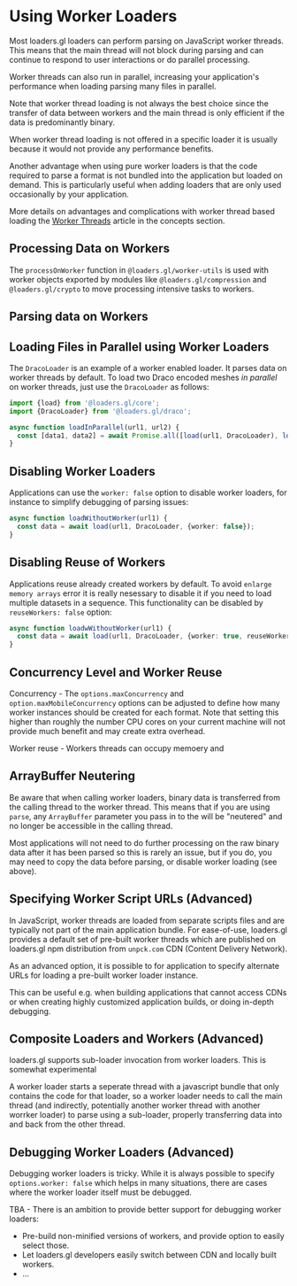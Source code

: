 # Using Worker Loaders

Most loaders.gl loaders can perform parsing on JavaScript worker threads.
This means that the main thread will not block during parsing and can continue
to respond to user interactions or do parallel processing.

Worker threads can also run in parallel, increasing your application's performance
when loading parsing many files in parallel.

Note that worker thread loading is not always the best choice since the transfer of
data between workers and the main thread is only efficient if the data is predominantly
binary.

When worker thread loading is not offered in a specific loader it is usually
because it would not provide any performance benefits.

Another advantage when using pure worker loaders is that the code required to
parse a format is not bundled into the application but loaded on demand. This is
particularly useful when adding loaders that are only used occasionally by your
application.

More details on advantages and complications with worker thread based loading the
[Worker Threads](./concepts/worker-threads.md) article in the concepts section.

## Processing Data on Workers

The `processOnWorker` function in `@loaders.gl/worker-utils` is used with worker objects
exported by modules like `@loaders.gl/compression` and `@loaders.gl/crypto` to move
processing intensive tasks to workers.

## Parsing data on Workers

## Loading Files in Parallel using Worker Loaders

The `DracoLoader` is an example of a worker enabled loader.
It parses data on worker threads by default. To load two Draco encoded meshes
_in parallel_ on worker threads, just use the `DracoLoader` as follows:

```typescript
import {load} from '@loaders.gl/core';
import {DracoLoader} from '@loaders.gl/draco';

async function loadInParallel(url1, url2) {
  const [data1, data2] = await Promise.all([load(url1, DracoLoader), load(url2, DracoLoader)]);
}
```

## Disabling Worker Loaders

Applications can use the `worker: false` option to disable worker loaders, for instance to simplify debugging of parsing issues:

```typescript
async function loadWithoutWorker(url1) {
  const data = await load(url1, DracoLoader, {worker: false});
}
```

## Disabling Reuse of Workers

Applications reuse already created workers by default. To avoid `enlarge memory arrays` error it is really nesessary to disable it if you need to load multiple datasets in a sequence.
This functionality can be disabled by `reuseWorkers: false` option:

```typescript
async function loadwWithoutWorker(url1) {
  const data = await load(url1, DracoLoader, {worker: true, reuseWorkers: false});
}
```

## Concurrency Level and Worker Reuse

Concurrency - The `options.maxConcurrency` and `option.maxMobileConcurrency` options can be adjusted to define how many worker instances should be created for each format. Note that setting this higher than roughly the number CPU cores on your current machine will not provide much benefit and may create extra overhead.

Worker reuse - Workers threads can occupy memoery and

## ArrayBuffer Neutering

Be aware that when calling worker loaders, binary data is transferred from the calling thread to the worker thread. This means that if you are using `parse`, any `ArrayBuffer` parameter you pass in to the will be "neutered" and no longer be accessible in the calling thread.

Most applications will not need to do further processing on the raw binary data after it has been parsed so this is rarely an issue, but if you do, you may need to copy the data before parsing, or disable worker loading (see above).

## Specifying Worker Script URLs (Advanced)

In JavaScript, worker threads are loaded from separate scripts files and are typically not part of the main application bundle. For ease-of-use, loaders.gl provides a default set of pre-built worker threads which are published on loaders.gl npm distribution from `unpck.com` CDN (Content Delivery Network).

As an advanced option, it is possible to for application to specify alternate URLs for loading a pre-built worker loader instance.

This can be useful e.g. when building applications that cannot access CDNs or when creating highly customized application builds, or doing in-depth debugging.

## Composite Loaders and Workers (Advanced)

loaders.gl supports sub-loader invocation from worker loaders. This is somewhat experimental

A worker loader starts a seperate thread with a javascript bundle that only contains the code for that loader, so a worker loader needs to call the main thread (and indirectly, potentially another worker thread with another worrker loader) to parse using a sub-loader, properly transferring data into and back from the other thread.

## Debugging Worker Loaders (Advanced)

Debugging worker loaders is tricky. While it is always possible to specify `options.worker: false` which helps in many situations, there are cases where the worker loader itself must be debugged.

TBA - There is an ambition to provide better support for debugging worker loaders:

- Pre-build non-minified versions of workers, and provide option to easily select those.
- Let loaders.gl developers easily switch between CDN and locally built workers.
- ...
